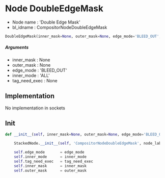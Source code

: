 # Node DoubleEdgeMask

- Node name : 'Double Edge Mask'
- bl_idname : CompositorNodeDoubleEdgeMask


``` python
DoubleEdgeMask(inner_mask=None, outer_mask=None, edge_mode='BLEED_OUT', inner_mode='ALL', tag_need_exec=None, node_label=None, node_color=None)
```
##### Arguments

- inner_mask : None
- outer_mask : None
- edge_mode : 'BLEED_OUT'
- inner_mode : 'ALL'
- tag_need_exec : None

## Implementation

No implementation in sockets

## Init

``` python
def __init__(self, inner_mask=None, outer_mask=None, edge_mode='BLEED_OUT', inner_mode='ALL', tag_need_exec=None, node_label=None, node_color=None):

    StackedNode.__init__(self, 'CompositorNodeDoubleEdgeMask', node_label=node_label, node_color=node_color)

    self.edge_mode       = edge_mode
    self.inner_mode      = inner_mode
    self.tag_need_exec   = tag_need_exec
    self.inner_mask      = inner_mask
    self.outer_mask      = outer_mask
```
